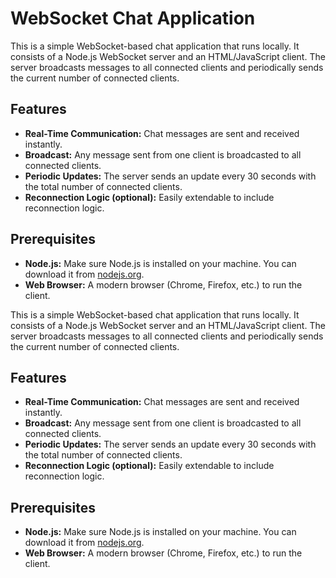 # WebSocket Chat Application

This is a simple WebSocket-based chat application that runs locally. It consists of a Node.js WebSocket server and an HTML/JavaScript client. The server broadcasts messages to all connected clients and periodically sends the current number of connected clients.

## Features

- **Real-Time Communication:** Chat messages are sent and received instantly.
- **Broadcast:** Any message sent from one client is broadcasted to all connected clients.
- **Periodic Updates:** The server sends an update every 30 seconds with the total number of connected clients.
- **Reconnection Logic (optional):** Easily extendable to include reconnection logic.

## Prerequisites

- **Node.js:** Make sure Node.js is installed on your machine. You can download it from [nodejs.org](https://nodejs.org/).
- **Web Browser:** A modern browser (Chrome, Firefox, etc.) to run the client.


This is a simple WebSocket-based chat application that runs locally. It consists of a Node.js WebSocket server and an HTML/JavaScript client. The server broadcasts messages to all connected clients and periodically sends the current number of connected clients.


## Features

- **Real-Time Communication:** Chat messages are sent and received instantly.
- **Broadcast:** Any message sent from one client is broadcasted to all connected clients.
- **Periodic Updates:** The server sends an update every 30 seconds with the total number of connected clients.
- **Reconnection Logic (optional):** Easily extendable to include reconnection logic.

## Prerequisites

- **Node.js:** Make sure Node.js is installed on your machine. You can download it from [nodejs.org](https://nodejs.org/).
- **Web Browser:** A modern browser (Chrome, Firefox, etc.) to run the client.

